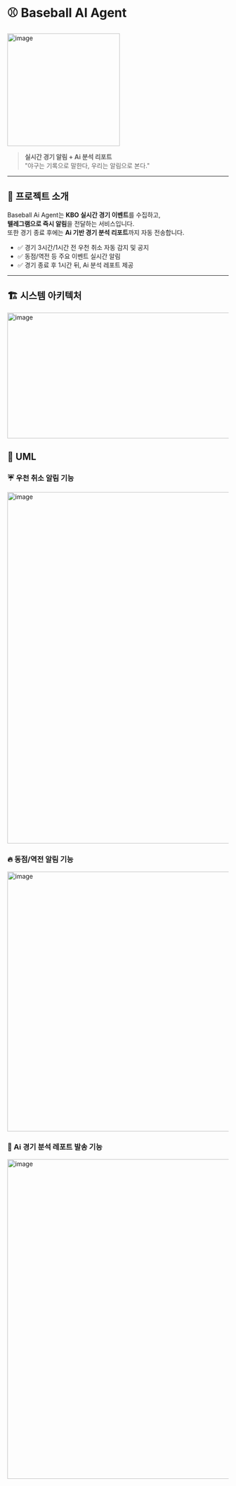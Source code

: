 # ⚾️ Baseball AI Agent  
<img width="256" height="256" alt="image" src="https://github.com/user-attachments/assets/9d4918fa-d793-4c3b-a8aa-0e4beed8b0b8" />

> **실시간 경기 알림 + Ai 분석 리포트**  
> "야구는 기록으로 말한다, 우리는 알림으로 본다."

---

## 🚀 프로젝트 소개
Baseball Ai Agent는 **KBO 실시간 경기 이벤트**를 수집하고,  
**텔레그램으로 즉시 알림**을 전달하는 서비스입니다.  
또한 경기 종료 후에는 **Ai 기반 경기 분석 리포트**까지 자동 전송합니다.

- ✅ 경기 3시간/1시간 전 우천 취소 자동 감지 및 공지  
- ✅ 동점/역전 등 주요 이벤트 실시간 알림  
- ✅ 경기 종료 후 1시간 뒤, Ai 분석 레포트 제공  

---

## 🏗 시스템 아키텍처

<img width="868" height="286" alt="image" src="https://github.com/user-attachments/assets/ffe3751d-6580-4d43-a34d-0d8eff5a39a8" />


## 🧩 UML

### ☔️ 우천 취소 알림 기능

<img width="1316" height="799" alt="image" src="https://github.com/user-attachments/assets/fa747c15-36b1-49e3-9655-ec7a1eb78a83" />

### 🔥 동점/역전 알림 기능

<img width="1249" height="591" alt="image" src="https://github.com/user-attachments/assets/f4802bb8-ced4-48f4-85bb-1c21d14622ee" />


### 🤖 Ai 경기 분석 레포트 발송 기능

<img width="987" height="727" alt="image" src="https://github.com/user-attachments/assets/b2461a1f-a69f-403d-9bbc-56951ff8708d" />
